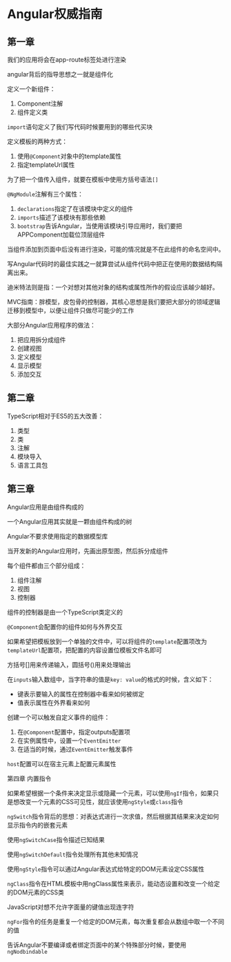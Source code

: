 # Angular权威指南

## 第一章

我们的应用将会在app-route标签处进行渲染

angular背后的指导思想之一就是组件化

定义一个新组件：

1. Component注解
2. 组件定义类

`import`语句定义了我们写代码时候要用到的哪些代买块

定义模板的两种方式：

1. 使用`@Component`对象中的template属性
2. 指定templateUrl属性

为了把一个值传入组件，就要在模板中使用方括号语法`[]`

`@NgModule`注解有三个属性：

1. `declarations`指定了在该模块中定义的组件
2. `imports`描述了该模块有那些依赖
3. `bootstrap`告诉Angular，当使用该模块引导应用时，我们要把APPComponent加载位顶层组件

当组件添加到页面中后没有进行渲染，可能的情况就是不在此组件的命名空间中。

写Angular代码时的最佳实践之一就算尝试从组件代码中把正在使用的数据结构隔离出来。

迪米特法则是指：一个对想对其他对象的结构或属性所作的假设应该越少越好。

MVC指南：胖模型，皮包骨的控制器，其核心思想是我们要把大部分的领域逻辑迁移到模型中，以便让组件只做尽可能少的工作

大部分Angular应用程序的做法：

1. 把应用拆分成组件
2. 创建视图
3. 定义模型
4. 显示模型
5. 添加交互

## 第二章

TypeScript相对于ES5的五大改善：

1. 类型
2. 类
3. 注解
4. 模块导入
5. 语言工具包

## 第三章

Angular应用是由组件构成的

一个Angular应用其实就是一颗由组件构成的树

Angular不要求使用指定的数据模型库

当开发新的Angular应用时，先画出原型图，然后拆分成组件

每个组件都由三个部分组成：

1. 组件注解
2. 视图
3. 控制器

组件的控制器是由一个TypeScript类定义的

`@Component`会配置你的组件如何与外界交互

如果希望把模板放到一个单独的文件中，可以将组件的`template`配置项改为`templateUrl`配置项，把配置的内容设置位模板文件名即可

方括号[]用来传递输入，圆括号()用来处理输出

在`inputs`输入数组中，当字符串的值是`key: value`的格式的时候，含义如下：

* 键表示要输入的属性在控制器中看来如何被绑定
* 值表示属性在外界看来如何

创建一个可以触发自定义事件的组件：

1. 在`@Component`配置中，指定outputs配置项
2. 在实例属性中，设置一个`EventEmitter`
3. 在适当的时候，通过`EventEmitter`触发事件

`host`配置可以在宿主元素上配置元素属性

第四章 内置指令

如果希望根据一个条件来决定显示或隐藏一个元素，可以使用`ngIf`指令，如果只是想改变一个元素的CSS可见性，就应该使用`ngStyle`或`class`指令

`ngSwitch`指令背后的思想：对表达式进行一次求值，然后根据其结果来决定如何显示指令内的嵌套元素

使用`ngSwitchCase`指令描述已知结果

使用`ngSwitchDefault`指令处理所有其他未知情况

使用`ngStyle`指令可以通过Angular表达式给特定的DOM元素设定CSS属性

`ngClass`指令在HTML模板中用ngClass属性来表示，能动态设置和改变一个给定的DOM元素的CSS类

JavaScript对想不允许字面量的键值出现连字符

`ngFor`指令的任务是重复一个给定的DOM元素，每次重复都会从数组中取一个不同的值

告诉Angular不要编译或者绑定页面中的某个特殊部分时候，要使用`ngNodbindable`
